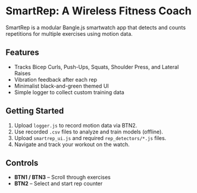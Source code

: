 # SmartRep: A Wireless Fitness Coach

SmartRep is a modular Bangle.js smartwatch app that detects and counts repetitions for multiple exercises using motion data.

## Features
- Tracks Bicep Curls, Push-Ups, Squats, Shoulder Press, and Lateral Raises
- Vibration feedback after each rep
- Minimalist black-and-green themed UI
- Simple logger to collect custom training data

## Getting Started

1. Upload `logger.js` to record motion data via BTN2.
2. Use recorded `.csv` files to analyze and train models (offline).
3. Upload `smartrep_ui.js` and required `rep_detectors/*.js` files.
4. Navigate and track your workout on the watch.

## Controls
- **BTN1 / BTN3** – Scroll through exercises
- **BTN2** – Select and start rep counter
